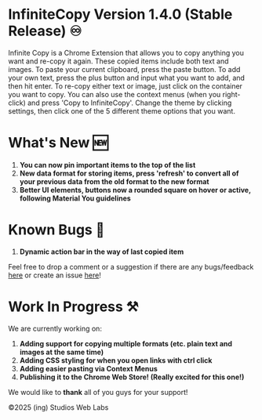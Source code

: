 # InfiniteCopy Version 1.4.0 (Stable Release) ♾️
Infinite Copy is a Chrome Extension that allows you to copy anything you want and re-copy it again. These copied items include both text and images. To paste your current clipboard, press the paste button. To add your own text, press the plus button and input what you want to add, and then hit enter. To re-copy either text or image, just click on the container you want to copy. You can also use the context menus (when you right-click) and press 'Copy to InfiniteCopy'. Change the theme by clicking settings, then click one of the 5 different theme options that you want.
# What's New 🆕
1. **You can now pin important items to the top of the list**
2. **New data format for storing items, press 'refresh' to convert all of your previous data from the old format to the new format**
3. **Better UI elements, buttons now a rounded square on hover or active, following Material You guidelines**
# Known Bugs 🐞
1. **Dynamic action bar in the way of last copied item**

Feel free to drop a comment or a suggestion if there are any bugs/feedback [here](https://docs.google.com/forms/d/e/1FAIpQLSeqvyz_kWR0zs3ZG-kkQbMTvkMQ2Mu7tZ_3aXbYybqnciVV5A/viewform?usp=header) or create an issue [here](https://github.com/ingStudiosOfficial/infinitecopy/issues/new)!
# Work In Progress ⚒️
We are currently working on:
1. **Adding support for copying multiple formats (etc. plain text and images at the same time)**
2. **Adding CSS styling for when you open links with ctrl click**
3. **Adding easier pasting via Context Menus**
4. **Publishing it to the Chrome Web Store! (Really excited for this one!)**

We would like to **thank** all of you guys for your support!

©2025 (ing) Studios Web Labs
